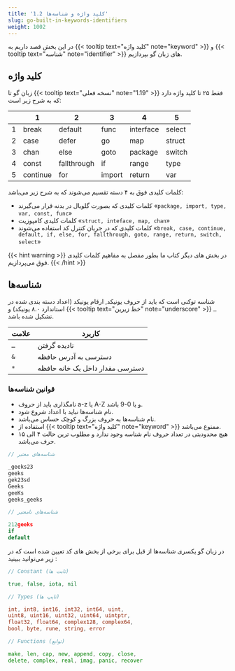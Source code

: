 ```yaml
---
title: '1.2 کلید واژه و شناسه‌ها'
slug: go-built-in-keywords-identifiers
weight: 1002
---
```


در این بخش قصد داریم به {{< tooltip text="کلید واژه" note="keyword" >}} و  {{< tooltip text="شناسه" note="identifier" >}} های زبان گو بپردازیم.

## کلید واژه

زبان گو تا {{< tooltip text="نسخه فعلی" note="1.19" >}}  فقط ۲۵ تا کلید واژه دارد که به شرح زیر است:  

|   | 1        | 2           | 3      | 4         | 5      |
|---|----------|-------------|--------|-----------|--------|
| 1 | break    | default     | func   | interface | select |
| 2 | case     | defer       | go     | map       | struct |
| 3 | chan     | else        | goto   | package   | switch |
| 4 | const    | fallthrough | if     | range     | type   |
| 5 | continue | for         | import | return    | var    |

کلمات کلیدی فوق به ۴ دسته تقسیم می‌شوند که به شرح زیر می‌باشد:

- کلمات کلیدی که بصورت گلوبال در بدنه قرار می‌گیرند «`package, import, type, var, const, func`»
- کلمات کلیدی کامپوزیت «`struct, inteface, map, chan`»
- کلمات کلیدی که در جریان کنترل کد استفاده می‌شوند «`break, case, continue, default, if, else, for, fallthrough, goto, range, return, switch, select`»


{{< hint warning >}}
در بخش های دیگر کتاب ما بطور مفصل به مفاهیم کلمات کلیدی فوق می‌پردازیم.
{{< /hint >}}


## شناسه‌ها

شناسه توکنی است که باید از حروف یونیکد, ارقام یونیکد (اعداد دسته بندی شده در استاندارد ۸.۰ یونیکد) و {{< tooltip text="خط زیرین" note="underscore" >}} `ـ`  تشکیل شده باشد.


|  علامت | کاربرد        | 
|---|----------|
| `ـ` | نادیده گرفتن    | 
| `&` | دسترسی به آدرس حافظه     | 
| `*` | دسترسی مقدار داخل یک خانه حافظه     | 


### قوانین شناسه‌ها
- نامگذاری باید از حروف a-z یا A-Z و یا 0-9 باشد.
- نام شناسه‌ها نباید با اعداد شروع شود.
- نام شناسه‌ها به حروف بزرگ و کوچک حساس می‌باشد.
- استفاده از  {{< tooltip text="کلید واژه" note="keyword" >}} ممنوع می‌باشد.
- هیچ محدودیتی در تعداد حروف نام شناسه وجود ندارد و مطلوب ترین حالت ۴ الی ۱۵ حرف می‌باشد.

```go
// شناسه‌های معتبر

_geeks23
geeks
gek23sd
Geeks
geeKs
geeks_geeks

// شناسه‌های نامعتبر

212geeks
if
default
```

در زبان گو یکسری شناسه‌ها از قبل برای برخی از بخش های کد تعیین شده است که در زیر می‌توانید ببینید :

```go
// Constant (ثابت ها)

true, false, iota, nil

// Types (تایپ ها)

int, int8, int16, int32, int64, uint,
uint8, uint16, uint32, uint64, uintptr,
float32, float64, complex128, complex64,
bool, byte, rune, string, error

// Functions (توابع)

make, len, cap, new, append, copy, close, 
delete, complex, real, imag, panic, recover
```

